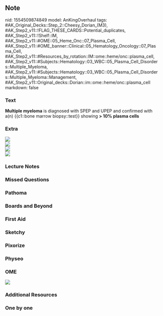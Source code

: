 ## Note
nid: 1554509874849
model: AnKingOverhaul
tags: #AK_Original_Decks::Step_2::Cheesy_Dorian_(M3), #AK_Step2_v11::!FLAG_THESE_CARDS::Potential_duplicates, #AK_Step2_v11::!Shelf::IM, #AK_Step2_v11::#OME::05_Heme_Onc::07_Plasma_Cell, #AK_Step2_v11::#OME_banner::Clinical::05_Hematology_Oncology::07_Plasma_Cell, #AK_Step2_v11::#Resources_by_rotation::IM::ome::heme/onc::plasma_cell, #AK_Step2_v11::#Subjects::Hematology::03_WBC::05_Plasma_Cell_Disorders::Multiple_Myeloma, #AK_Step2_v11::#Subjects::Hematology::03_WBC::05_Plasma_Cell_Disorders::Multiple_Myeloma::Management, #AK_Step2_v11::Original_decks::Dorian::im::ome::heme/onc::plasma_cell
markdown: false

### Text
<b>Multiple myeloma</b> is diagnosed with SPEP and UPEP and
confirmed with a(n) {{c1::bone marrow biopsy::test}} showing
<b>> 10% plasma cells</b>

### Extra
<div style="font-style: italic;"></div>
<div>
  <i><img src="paste-93419833655299.jpg"></i>
</div>
<div></div>
<div>
  <i><img src="paste-10595684320372.jpg"></i>
</div>
<div></div>
<div>
  <i><img src="paste-1758149157584897.jpg"></i>
</div>
<div>
  <i><img src="paste-1759046805749761.jpg"></i>
</div>

### Lecture Notes


### Missed Questions


### Pathoma


### Boards and Beyond


### First Aid


### Sketchy


### Pixorize


### Physeo


### OME
<div class="ome-widget">
  <a href=
  "https://onlinemeded.org/spa/hematology-oncology/plasma-cell/acquire?ref=anki">
  <img src="_OME_AnkiFlashcards_Lesson_6.png"></a>
</div>

### Additional Resources


### One by one

